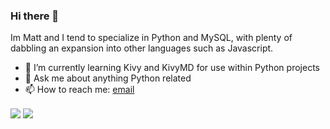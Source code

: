 ### Hi there 👋
Im Matt and I tend to specialize in Python and MySQL, with plenty of dabbling an expansion into other languages such as Javascript.

- 🌱 I’m currently learning Kivy and KivyMD for use within Python projects
- 💬 Ask me about anything Python related
- 📫 How to reach me: [email](mailto:matthewinwards@hotmail.co.uk)

<img align="center" src="https://github-readme-stats.vercel.app/api?username=m-inwards&count_private=true&show_icons=true&theme=dark" />
<img align="center" src="https://github-readme-stats.vercel.app/api/top-langs/?username=m-inwards&theme=dark&layout=compact" />

